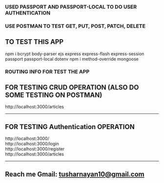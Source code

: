 ### USED PASSPORT AND PASSPORT-LOCAL TO DO USER AUTHENTICATION
### USE POSTMAN TO TEST GET, PUT, POST, PATCH, DELETE    

## TO TEST THIS APP 

npm i bcrypt body-parser ejs express express-flash express-session passport passport-local dotenv
npm i method-override mongoose


### ROUTING INFO FOR TEST THE APP

## FOR TESTING CRUD OPERATION (ALSO DO SOME TESTING ON POSTMAN)

http://localhost:3000/articles

<hr>

## FOR TESTING Authentication OPERATION

http://localhost:3000/ 
<br>
http://localhost:3000/login
<br>
http://localhost:3000/register
<br>
http://localhost:3000/articles
<br>

<hr>


## Reach me Gmail: tusharnayan10@gmail.com
